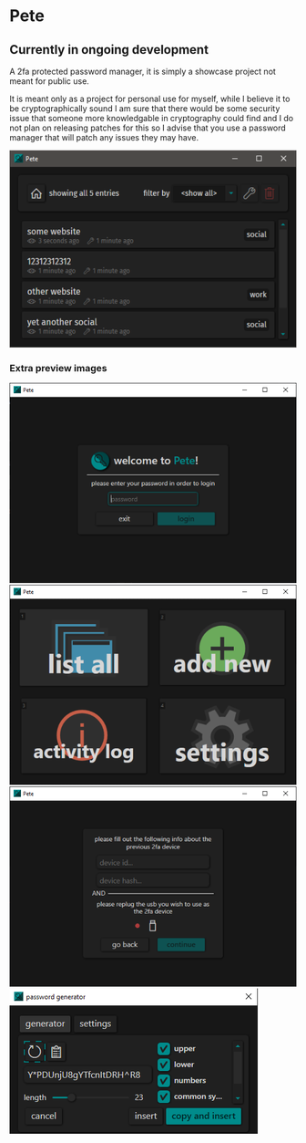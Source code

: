 # Pete
## Currently in ongoing development
A 2fa protected password manager, it is simply a showcase project not meant for public use.

It is meant only as a project for personal use for myself, while I believe it to be cryptographically sound I am sure that there would be some security issue that someone more knowledgable in cryptography could find and I do not plan on releasing patches for this so I advise that you use a password manager that will patch any issues they may have.

![a preview image](https://github.com/nightowl286/Pete/raw/master/PreviewImages/listPreview.png)

### Extra preview images
![preview image of the login screen](https://github.com/nightowl286/Pete/raw/master/PreviewImages/login.png)
![preview image of the menu](https://github.com/nightowl286/Pete/raw/master/PreviewImages/menu.png)
![preview image of the lost 2FA device screen](https://github.com/nightowl286/Pete/raw/master/PreviewImages/lost2FA.png)
![preview image of the password generator](https://github.com/nightowl286/Pete/raw/master/PreviewImages/passwordGenerator.png)
